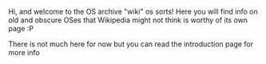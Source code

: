 Hi, and welcome to the OS archive "wiki" os sorts! Here you will find info on old and obscure OSes that Wikipedia might not think is worthy of its own page :P

There is not much here for now but you can read the introduction page for more info